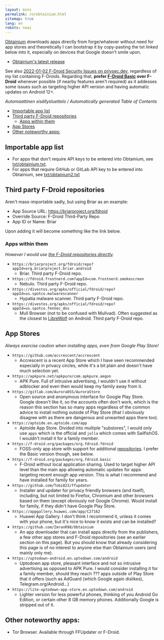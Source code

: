 ```yaml
---
layout: mini
permalink: /n/obtainium.html
sitemap: true
lang: en
robots: noai
---
```


[Obtainium](https://github.com/ImranR98/Obtainium/) downloads apps directly from forge/whatever without need for app
stores and theoretically I can bootstrap it by copy-pasting the txt linked
below into it, especially on devices that Google doesn't smile upon.

- [Obtainium's latest release](https://github.com/ImranR98/Obtainium/releases/latest)

See also [2022-01-02 F-Droid Security Issues on privsec.dev](https://privsec.dev/posts/android/f-droid-security-issues/),
regardless of my list containing F-Droids. Regarding that, **prefer
[F-Droid Basic](https://f-droid.org/packages/org.fdroid.basic) over
F-Droid** whenever possible (if nearby features aren't required)
as it addesses some issues such as targeting higher API version and having
automatic updates on Android 12+.

<!-- editorconfig-checker-disable -->
<!-- prettier-ignore-start -->

<!-- START doctoc generated TOC please keep comment here to allow auto update -->
<!-- DON'T EDIT THIS SECTION, INSTEAD RE-RUN doctoc TO UPDATE -->
<em lang="fi">Automaattinen sisällysluettelo</em> / <em lang="en">Automatically generated Table of Contents</em>

- [Importable app list](#importable-app-list)
- [Third party F-Droid repositories](#third-party-f-droid-repositories)
  - [Apps within them](#apps-within-them)
- [App Stores](#app-stores)
- [Other noteworthy apps:](#other-noteworthy-apps)

<!-- END doctoc generated TOC please keep comment here to allow auto update -->

<!-- prettier-ignore-end -->
<!-- editorconfig-checker-enable -->

## Importable app list

- For apps that don't require API keys to be entered into Obtainium, see [txt/obtainium.txt](/txt/obtainium.txt).
- For apps that require GitHub or GitLab API key to be entered into Obtainium, see [txt/obtainium2.txt](/txt/obtainium2.txt)

## Third party F-Droid repositories

Aren't mass-importable sadly, but using Briar as an example:

- App Source URL: https://briarproject.org/fdroid
- Override Source: F-Droid Third-Party Repo
- App ID or Name: Briar

Upon adding it will become something like the link below.

### Apps within them

_However I would use [the F-Droid repositories directly](/n/f-droid.html)._

- `https://briarproject.org/fdroid/repo?appId=org.briarproject.briar.android`
  - Briar. Third party F-Droid repo.
- `https://fdroid.frostnerd.com?appId=com.frostnerd.smokescreen`
  - Nebulo. Third party F-Droid repo.
- `https://divestos.org/apks/official/fdroid/repo?appId=us.spotco.malwarescanner`
  - Hypatia malware scanner. Third party F-Droid repo.
- `https://divestos.org/apks/official/fdroid/repo?appId=us.spotco.fennec_dos`
  - Mull Browser (not to be confused with Mullvad). Often suggested as the closest to [LibreWolf](https://librewolf.net)
    on Android. Third party F-Droid repo.

## App Stores

_Always exercise caution when installing apps, even from Google Play Store!_

- `https://github.com/accrescent/accrescent`
  - Accrescent is a recent App Store which I have seen recommended especially in privacy circles, while it's a bit plain and doesn't have much selection yet.
- `https://apkpure.net/apkpure/com.apkpure.aegon`
  - APK Pure. Full of intrusive advertising, I wouldn't use it without adblocker and even then would keep my family away from it.
- `https://gitlab.com/AuroraOSS/AuroraStore`
  - Open source and anonymous interface for Google Play Store. Google doesn't like it, so the accounts often don't work, which is the reason this section has so many apps regardless of the common advice to install nothing outside of Play Store (that I obviously disagree with as there are dangerous and unwanted apps there too).
- `https://aptoide.en.aptoide.com/app`
  - Aptoide App Store. Divided into multiple "substores", I would only use `apps`
    which is the official and `jolla` which comes with SailfishOS. I wouldn't
    install it for a family member.
- `https://f-droid.org/packages/org.fdroid.fdroid`
  - FOSS-only app store with support for additional [repositories](/n/f-droid.html). I prefer the Basic version though, see below.
- `https://f-droid.org/packages/org.fdroid.basic`
  - F-Droid without local application sharing. Used to target higher API level than the main app allowing automatic updates for apps targeting recent enough app version. This is what I recommend and have installed for family for years.
- `https://github.com/Tobi823/ffupdater`
  - Installer and updater for privacy friendly browsers (and itself), including, but not limited to Firefox, Chromium and other browsers based on them (except obviously not Google Chrome). Would install for family, if they didn't have Google Play Store.
- `https://appgallery.huawei.com/app/C27162`
  - Huawei App Gallery. I don't think I recommend it, unless it comes with your phone, but it's nice to know it exists and can be installed?
- `https://github.com/ImranR98/Obtainium`
  - An app downloader that can install apps directly from the publishers, a few other app stores and F-Droid repositories (see an earlier section on this page). But you should know that already considering this page is of no interest to anyone else than Obtainium users (and mainly only me).
- `https://uptodown-android.en.uptodown.com/android`
  - Uptodown app store, pleasant interface and not so intrusive advertising
    as opposed to APK Pure. I would consider installing it for a family member, should they reach ??? apps outside of Play Store that it offers (such as AdGuard (which Google again dislikes), Telegram.org/Android...)
- `https://lite-uptodown-app-store.en.uptodown.com/android`
  - Lighter version for less powerful phones, thinking of you Android Go Edition, or certain other 8 GB memory phones. Additionally Google is stripped out of it.

## Other noteworthy apps:

- Tor Browser. Available through FFUpdater or F-Droid.
